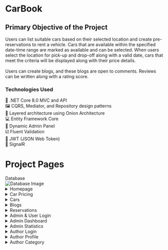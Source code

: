 # CarBook

<h2>Primary Objective of the Project</h2>
Users can list suitable cars based on their selected location and create pre-reservations to rent a vehicle. Cars that are available within the specified date-time range are marked as available and can be selected. When users select the location for pick-up and drop-off along with a valid date, cars that meet the criteria will be displayed along with their price details.
<br>
<br>
Users can create blogs, and these blogs are open to comments. Reviews can be written along with a rating score.

<h3>Technologies Used</h3>
🤖 .NET Core 8.0 MVC and API<br>
🖼️ CQRS, Mediator, and Repository design patterns<br>
🎡 Layered architecture using Onion Architecture<br>
💻 Entity Framework Core<br>
👨 Dynamic Admin Panel<br>
☑️ Fluent Validation<br>
🔐 JWT (JSON Web Token)<br>
📡 SignalR

# Project Pages
  <summary>Database</summary>
  <img src="https://github.com/user-attachments/assets/06453fa2-35ef-4a79-a5da-fbc58a7ab0a7" alt="Database Image">

<details>
  <summary>Homepage</summary>
  <img src="https://github.com/user-attachments/assets/47563187-0f48-483b-bf16-e9586e40643d" alt="Homepage Image">
</details>

<details>
  <summary>Car Pricing</summary>
  <img src="https://github.com/user-attachments/assets/d55f8d09-f7de-4b3b-a830-f6c068d0037d" alt="Car Pricing Image">
</details>

<details>
  <summary>Cars</summary>
  <img src="https://github.com/user-attachments/assets/497e452c-15c9-4f4b-841a-6ff08697a5be" alt="Cars Image">
</details>

<details>
  <summary>Blogs</summary>
  <img src="https://github.com/user-attachments/assets/8d078cc0-e4ce-4212-b781-f6e0088f79de" alt="Blogs Image">
</details>

<details>
  <summary>Reservations</summary>
  <img src="https://github.com/user-attachments/assets/b934932f-fcbd-4eac-927c-1115e88c5328" alt="Reservations Image">
</details>

<details>
  <summary>Admin & User Login</summary>
  <img src="https://github.com/user-attachments/assets/8494156d-9a26-4c1b-ac53-b8bc251b14f2" alt="Admin & User Login Image">
</details>

<details>
  <summary>Admin Dashboard</summary>
  <img src="https://github.com/user-attachments/assets/2b64fe8c-b804-4688-ac51-bcdc69ebb75e" alt="Admin Dashboard Image">
</details>

<details>
  <summary>Admin Statistics</summary>
  <img src="https://github.com/user-attachments/assets/ea37ba21-972a-4a8c-81bc-8b58fb41d05c" alt="Admin Statistics Image">
</details>

<details>
  <summary>Author Login</summary>
  <img src="https://github.com/user-attachments/assets/e09ffc11-db4d-4d3d-8976-ce09d405f818" alt="Author Login Image">
</details>

<details>
  <summary>Author Profile</summary>
  <img src="https://github.com/user-attachments/assets/8b315f23-027f-499b-911f-a15ba454e472" alt="Author Profile Image">
</details>

<details>
  <summary>Author Category</summary>
  <img src="https://github.com/user-attachments/assets/974e6ad8-0767-49b5-ab04-2c84ba4c122d" alt="Author Category Image">
</details>
